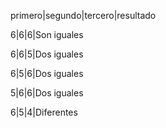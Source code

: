 primero|segundo|tercero|resultado

6|6|6|Son iguales

6|6|5|Dos iguales

6|5|6|Dos iguales

5|6|6|Dos iguales

6|5|4|Diferentes


